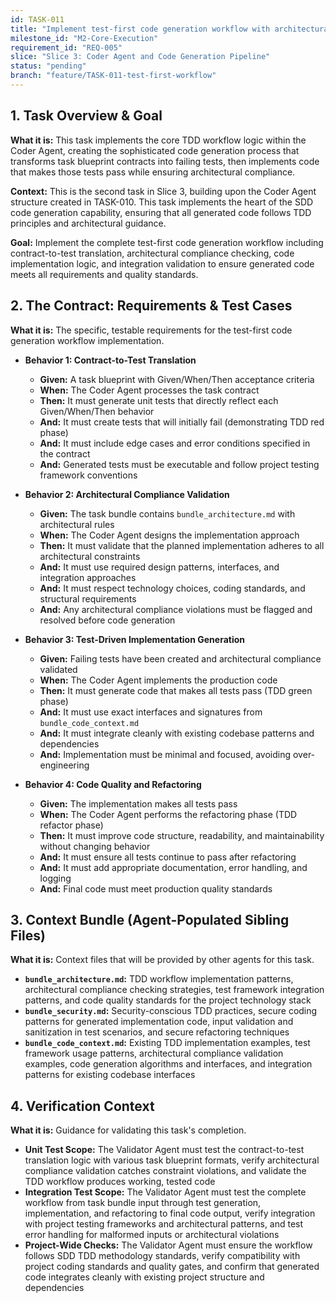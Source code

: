 ```yaml
---
id: TASK-011
title: "Implement test-first code generation workflow with architectural compliance validation"
milestone_id: "M2-Core-Execution"
requirement_id: "REQ-005"
slice: "Slice 3: Coder Agent and Code Generation Pipeline"
status: "pending"
branch: "feature/TASK-011-test-first-workflow"
---
```


## 1. Task Overview & Goal

**What it is:** This task implements the core TDD workflow logic within the Coder Agent, creating the sophisticated code generation process that transforms task blueprint contracts into failing tests, then implements code that makes those tests pass while ensuring architectural compliance.

**Context:** This is the second task in Slice 3, building upon the Coder Agent structure created in TASK-010. This task implements the heart of the SDD code generation capability, ensuring that all generated code follows TDD principles and architectural guidance.

**Goal:** Implement the complete test-first code generation workflow including contract-to-test translation, architectural compliance checking, code implementation logic, and integration validation to ensure generated code meets all requirements and quality standards.

## 2. The Contract: Requirements & Test Cases

**What it is:** The specific, testable requirements for the test-first code generation workflow implementation.

* **Behavior 1: Contract-to-Test Translation**
  * **Given:** A task blueprint with Given/When/Then acceptance criteria
  * **When:** The Coder Agent processes the task contract
  * **Then:** It must generate unit tests that directly reflect each Given/When/Then behavior
  * **And:** It must create tests that will initially fail (demonstrating TDD red phase)
  * **And:** It must include edge cases and error conditions specified in the contract
  * **And:** Generated tests must be executable and follow project testing framework conventions

* **Behavior 2: Architectural Compliance Validation**
  * **Given:** The task bundle contains `bundle_architecture.md` with architectural rules
  * **When:** The Coder Agent designs the implementation approach
  * **Then:** It must validate that the planned implementation adheres to all architectural constraints
  * **And:** It must use required design patterns, interfaces, and integration approaches
  * **And:** It must respect technology choices, coding standards, and structural requirements
  * **And:** Any architectural compliance violations must be flagged and resolved before code generation

* **Behavior 3: Test-Driven Implementation Generation**
  * **Given:** Failing tests have been created and architectural compliance validated
  * **When:** The Coder Agent implements the production code
  * **Then:** It must generate code that makes all tests pass (TDD green phase)
  * **And:** It must use exact interfaces and signatures from `bundle_code_context.md`
  * **And:** It must integrate cleanly with existing codebase patterns and dependencies
  * **And:** Implementation must be minimal and focused, avoiding over-engineering

* **Behavior 4: Code Quality and Refactoring**
  * **Given:** The implementation makes all tests pass
  * **When:** The Coder Agent performs the refactoring phase (TDD refactor phase)
  * **Then:** It must improve code structure, readability, and maintainability without changing behavior
  * **And:** It must ensure all tests continue to pass after refactoring
  * **And:** It must add appropriate documentation, error handling, and logging
  * **And:** Final code must meet production quality standards

## 3. Context Bundle (Agent-Populated Sibling Files)

**What it is:** Context files that will be provided by other agents for this task.

* **`bundle_architecture.md`:** TDD workflow implementation patterns, architectural compliance checking strategies, test framework integration patterns, and code quality standards for the project technology stack
* **`bundle_security.md`:** Security-conscious TDD practices, secure coding patterns for generated implementation code, input validation and sanitization in test scenarios, and secure refactoring techniques
* **`bundle_code_context.md`:** Existing TDD implementation examples, test framework usage patterns, architectural compliance validation examples, code generation algorithms and interfaces, and integration patterns for existing codebase interfaces

## 4. Verification Context

**What it is:** Guidance for validating this task's completion.

* **Unit Test Scope:** The Validator Agent must test the contract-to-test translation logic with various task blueprint formats, verify architectural compliance validation catches constraint violations, and validate the TDD workflow produces working, tested code
* **Integration Test Scope:** The Validator Agent must test the complete workflow from task bundle input through test generation, implementation, and refactoring to final code output, verify integration with project testing frameworks and architectural patterns, and test error handling for malformed inputs or architectural violations
* **Project-Wide Checks:** The Validator Agent must ensure the workflow follows SDD TDD methodology standards, verify compatibility with project coding standards and quality gates, and confirm that generated code integrates cleanly with existing project structure and dependencies
